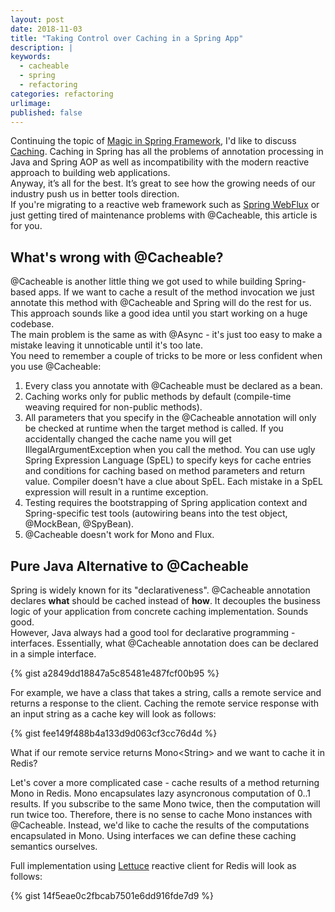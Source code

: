```yaml
---
layout: post
date: 2018-11-03
title: "Taking Control over Caching in a Spring App"
description: |
keywords:
  - cacheable
  - spring
  - refactoring
categories: refactoring
urlimage: 
published: false
---
```


Continuing the topic of [Magic in Spring Framework](http://bit.ly/2OBlghz), I'd like to discuss [Caching](https://www.baeldung.com/spring-cache-tutorial). Caching in Spring has all the problems of annotation processing in Java and Spring AOP as well as incompatibility with the modern reactive approach to building web applications.  
Anyway, it’s all for the best. It’s great to see how the growing needs of our industry push us in better tools direction.  
If you're migrating to a reactive web framework such as [Spring WebFlux](https://docs.spring.io/spring/docs/current/spring-framework-reference/web-reactive.html) or just getting tired of maintenance problems with @Cacheable, this article is for you.

<!--more-->

## What's wrong with @Cacheable?

@Cacheable is another little thing we got used to while building Spring-based apps. If we want to cache a result of the method invocation we just annotate this method with @Cacheable and Spring will do the rest for us.  
This approach sounds like a good idea until you start working on a huge codebase.  
The main problem is the same as with @Async - it's just too easy to make a mistake leaving it unnoticable until it's too late.  
You need to remember a couple of tricks to be more or less confident when you use @Cacheable:  
1. Every class you annotate with @Cacheable must be declared as a bean.  
2. Caching works only for public methods by default (compile-time weaving required for non-public methods).  
3. All parameters that you specify in the @Cacheable annotation will only be checked at runtime when the target method is called. If you accidentally changed the cache name you will get IllegalArgumentException when you call the method. You can use ugly Spring Expression Language (SpEL) to specify keys for cache entries and conditions for caching based on method parameters and return value. Compiler doesn't have a clue about SpEL. Each mistake in a SpEL expression will result in a runtime exception.  
4. Testing requires the bootstrapping of Spring application context and Spring-specific test tools (autowiring beans into the test object, @MockBean, @SpyBean).  
5. @Cacheable doesn't work for Mono and Flux.  

## Pure Java Alternative to @Cacheable

Spring is widely known for its "declarativeness". @Cacheable annotation declares **what** should be cached instead of **how**. It decouples the business logic of your application from concrete caching implementation. Sounds good.  
However, Java always had a good tool for declarative programming - interfaces. Essentially, what @Cacheable annotation does can be declared in a simple interface.

{% gist a2849dd18847a5c85481e487fcf00b95 %}

For example, we have a class that takes a string, calls a remote service and returns a response to the client. 
Caching the remote service response with an input string as a cache key will look as follows:

{% gist fee149f488b4a133d9d063cf3cc76d4d %}

What if our remote service returns Mono&lt;String&gt; and we want to cache it in Redis?

Let's cover a more complicated case - cache results of a method returning Mono in Redis. 
Mono encapsulates lazy asyncronous computation of 0..1 results. If you subscribe to the same Mono twice, then the computation will run twice too. Therefore, there is no sense to cache Mono instances with @Cacheable. Instead, we'd like to cache the results of the computations encapsulated in Mono. Using interfaces we can define these caching semantics ourselves. 

Full implementation using [Lettuce](https://lettuce.io) reactive client for Redis will look as follows:

{% gist 14f5eae0c2fbcab7501e6dd916fde7d9 %}
